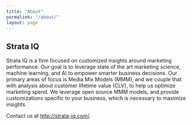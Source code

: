 ```yaml
---
title: "About"
permalink: "/about/"
layout: page
---
```


## Strata IQ 

Strata IQ is a firm focused on customized insights around marketing performance. Our goal is to leverage state of the art marketing science,
machine learning, and AI to empower smarter business decisions. Our primary areas of focus is Media Mix Models (MMM), and we couple that with 
analysis about customer lifetime value (CLV), to help us optimize marketing spend. We leverage open source MMM models, and provide customizations
specific to your business, which is necessary to maximize insights.

Contact us at http://strata-iq.com/


